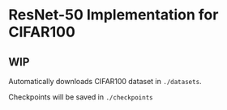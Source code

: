# ResNet-50 Implementation for CIFAR100
## WIP
Automatically downloads CIFAR100 dataset in ```./datasets```.

Checkpoints will be saved in ```./checkpoints```
